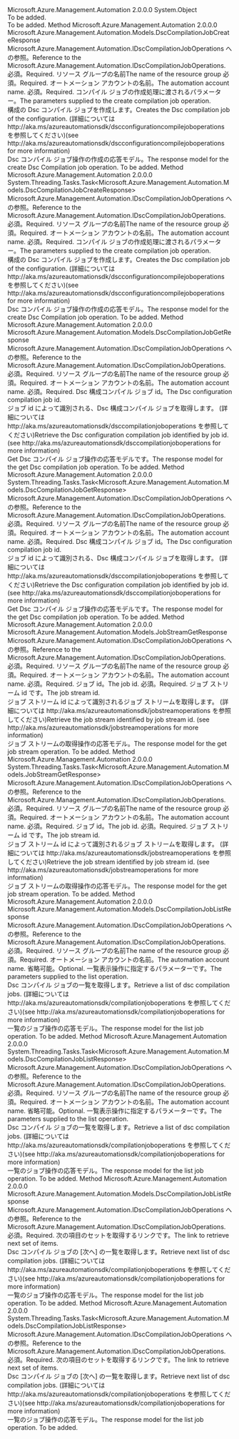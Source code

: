 <Type Name="DscCompilationJobOperationsExtensions" FullName="Microsoft.Azure.Management.Automation.DscCompilationJobOperationsExtensions">
  <TypeSignature Language="C#" Value="public static class DscCompilationJobOperationsExtensions" />
  <TypeSignature Language="ILAsm" Value=".class public auto ansi abstract sealed beforefieldinit DscCompilationJobOperationsExtensions extends System.Object" />
  <TypeSignature Language="DocId" Value="T:Microsoft.Azure.Management.Automation.DscCompilationJobOperationsExtensions" />
  <TypeSignature Language="VB.NET" Value="Public Module DscCompilationJobOperationsExtensions" />
  <TypeSignature Language="F#" Value="type DscCompilationJobOperationsExtensions = class" />
  <AssemblyInfo>
    <AssemblyName>Microsoft.Azure.Management.Automation</AssemblyName>
    <AssemblyVersion>2.0.0.0</AssemblyVersion>
  </AssemblyInfo>
  <Base>
    <BaseTypeName>System.Object</BaseTypeName>
  </Base>
  <Interfaces />
  <Docs>
    <summary>To be added.</summary>
    <remarks>To be added.</remarks>
  </Docs>
  <Members>
    <Member MemberName="Create">
      <MemberSignature Language="C#" Value="public static Microsoft.Azure.Management.Automation.Models.DscCompilationJobCreateResponse Create (this Microsoft.Azure.Management.Automation.IDscCompilationJobOperations operations, string resourceGroupName, string automationAccount, Microsoft.Azure.Management.Automation.Models.DscCompilationJobCreateParameters parameters);" />
      <MemberSignature Language="ILAsm" Value=".method public static hidebysig class Microsoft.Azure.Management.Automation.Models.DscCompilationJobCreateResponse Create(class Microsoft.Azure.Management.Automation.IDscCompilationJobOperations operations, string resourceGroupName, string automationAccount, class Microsoft.Azure.Management.Automation.Models.DscCompilationJobCreateParameters parameters) cil managed" />
      <MemberSignature Language="DocId" Value="M:Microsoft.Azure.Management.Automation.DscCompilationJobOperationsExtensions.Create(Microsoft.Azure.Management.Automation.IDscCompilationJobOperations,System.String,System.String,Microsoft.Azure.Management.Automation.Models.DscCompilationJobCreateParameters)" />
      <MemberSignature Language="VB.NET" Value="&lt;Extension()&gt;&#xA;Public Function Create (operations As IDscCompilationJobOperations, resourceGroupName As String, automationAccount As String, parameters As DscCompilationJobCreateParameters) As DscCompilationJobCreateResponse" />
      <MemberSignature Language="F#" Value="static member Create : Microsoft.Azure.Management.Automation.IDscCompilationJobOperations * string * string * Microsoft.Azure.Management.Automation.Models.DscCompilationJobCreateParameters -&gt; Microsoft.Azure.Management.Automation.Models.DscCompilationJobCreateResponse" Usage="Microsoft.Azure.Management.Automation.DscCompilationJobOperationsExtensions.Create (operations, resourceGroupName, automationAccount, parameters)" />
      <MemberType>Method</MemberType>
      <AssemblyInfo>
        <AssemblyName>Microsoft.Azure.Management.Automation</AssemblyName>
        <AssemblyVersion>2.0.0.0</AssemblyVersion>
      </AssemblyInfo>
      <ReturnValue>
        <ReturnType>Microsoft.Azure.Management.Automation.Models.DscCompilationJobCreateResponse</ReturnType>
      </ReturnValue>
      <Parameters>
        <Parameter Name="operations" Type="Microsoft.Azure.Management.Automation.IDscCompilationJobOperations" RefType="this" />
        <Parameter Name="resourceGroupName" Type="System.String" />
        <Parameter Name="automationAccount" Type="System.String" />
        <Parameter Name="parameters" Type="Microsoft.Azure.Management.Automation.Models.DscCompilationJobCreateParameters" />
      </Parameters>
      <Docs>
        <param name="operations">
            <span data-ttu-id="cbb4d-101">Microsoft.Azure.Management.Automation.IDscCompilationJobOperations への参照。</span><span class="sxs-lookup"><span data-stu-id="cbb4d-101">Reference to the Microsoft.Azure.Management.Automation.IDscCompilationJobOperations.</span></span>
            </param>
        <param name="resourceGroupName">
            <span data-ttu-id="cbb4d-102">必須。</span><span class="sxs-lookup"><span data-stu-id="cbb4d-102">Required.</span></span> <span data-ttu-id="cbb4d-103">リソース グループの名前</span><span class="sxs-lookup"><span data-stu-id="cbb4d-103">The name of the resource group</span></span>
            </param>
        <param name="automationAccount">
            <span data-ttu-id="cbb4d-104">必須。</span><span class="sxs-lookup"><span data-stu-id="cbb4d-104">Required.</span></span> <span data-ttu-id="cbb4d-105">オートメーション アカウントの名前。</span><span class="sxs-lookup"><span data-stu-id="cbb4d-105">The automation account name.</span></span>
            </param>
        <param name="parameters">
            <span data-ttu-id="cbb4d-106">必須。</span><span class="sxs-lookup"><span data-stu-id="cbb4d-106">Required.</span></span> <span data-ttu-id="cbb4d-107">コンパイル ジョブの作成処理に渡されるパラメーター。</span><span class="sxs-lookup"><span data-stu-id="cbb4d-107">The parameters supplied to the create compilation job operation.</span></span>
            </param>
        <summary>
            <span data-ttu-id="cbb4d-108">構成の Dsc コンパイル ジョブを作成します。</span><span class="sxs-lookup"><span data-stu-id="cbb4d-108">Creates the Dsc compilation job of the configuration.</span></span>  <span data-ttu-id="cbb4d-109">(詳細については http://aka.ms/azureautomationsdk/dscconfigurationcompilejoboperations を参照してください)</span><span class="sxs-lookup"><span data-stu-id="cbb4d-109">(see http://aka.ms/azureautomationsdk/dscconfigurationcompilejoboperations for more information)</span></span>
            </summary>
        <returns>
            <span data-ttu-id="cbb4d-110">Dsc コンパイル ジョブ操作の作成の応答モデル。</span><span class="sxs-lookup"><span data-stu-id="cbb4d-110">The response model for the create Dsc Compilation job operation.</span></span>
            </returns>
        <remarks>To be added.</remarks>
      </Docs>
    </Member>
    <Member MemberName="CreateAsync">
      <MemberSignature Language="C#" Value="public static System.Threading.Tasks.Task&lt;Microsoft.Azure.Management.Automation.Models.DscCompilationJobCreateResponse&gt; CreateAsync (this Microsoft.Azure.Management.Automation.IDscCompilationJobOperations operations, string resourceGroupName, string automationAccount, Microsoft.Azure.Management.Automation.Models.DscCompilationJobCreateParameters parameters);" />
      <MemberSignature Language="ILAsm" Value=".method public static hidebysig class System.Threading.Tasks.Task`1&lt;class Microsoft.Azure.Management.Automation.Models.DscCompilationJobCreateResponse&gt; CreateAsync(class Microsoft.Azure.Management.Automation.IDscCompilationJobOperations operations, string resourceGroupName, string automationAccount, class Microsoft.Azure.Management.Automation.Models.DscCompilationJobCreateParameters parameters) cil managed" />
      <MemberSignature Language="DocId" Value="M:Microsoft.Azure.Management.Automation.DscCompilationJobOperationsExtensions.CreateAsync(Microsoft.Azure.Management.Automation.IDscCompilationJobOperations,System.String,System.String,Microsoft.Azure.Management.Automation.Models.DscCompilationJobCreateParameters)" />
      <MemberSignature Language="VB.NET" Value="&lt;Extension()&gt;&#xA;Public Function CreateAsync (operations As IDscCompilationJobOperations, resourceGroupName As String, automationAccount As String, parameters As DscCompilationJobCreateParameters) As Task(Of DscCompilationJobCreateResponse)" />
      <MemberSignature Language="F#" Value="static member CreateAsync : Microsoft.Azure.Management.Automation.IDscCompilationJobOperations * string * string * Microsoft.Azure.Management.Automation.Models.DscCompilationJobCreateParameters -&gt; System.Threading.Tasks.Task&lt;Microsoft.Azure.Management.Automation.Models.DscCompilationJobCreateResponse&gt;" Usage="Microsoft.Azure.Management.Automation.DscCompilationJobOperationsExtensions.CreateAsync (operations, resourceGroupName, automationAccount, parameters)" />
      <MemberType>Method</MemberType>
      <AssemblyInfo>
        <AssemblyName>Microsoft.Azure.Management.Automation</AssemblyName>
        <AssemblyVersion>2.0.0.0</AssemblyVersion>
      </AssemblyInfo>
      <ReturnValue>
        <ReturnType>System.Threading.Tasks.Task&lt;Microsoft.Azure.Management.Automation.Models.DscCompilationJobCreateResponse&gt;</ReturnType>
      </ReturnValue>
      <Parameters>
        <Parameter Name="operations" Type="Microsoft.Azure.Management.Automation.IDscCompilationJobOperations" RefType="this" />
        <Parameter Name="resourceGroupName" Type="System.String" />
        <Parameter Name="automationAccount" Type="System.String" />
        <Parameter Name="parameters" Type="Microsoft.Azure.Management.Automation.Models.DscCompilationJobCreateParameters" />
      </Parameters>
      <Docs>
        <param name="operations">
            <span data-ttu-id="cbb4d-111">Microsoft.Azure.Management.Automation.IDscCompilationJobOperations への参照。</span><span class="sxs-lookup"><span data-stu-id="cbb4d-111">Reference to the Microsoft.Azure.Management.Automation.IDscCompilationJobOperations.</span></span>
            </param>
        <param name="resourceGroupName">
            <span data-ttu-id="cbb4d-112">必須。</span><span class="sxs-lookup"><span data-stu-id="cbb4d-112">Required.</span></span> <span data-ttu-id="cbb4d-113">リソース グループの名前</span><span class="sxs-lookup"><span data-stu-id="cbb4d-113">The name of the resource group</span></span>
            </param>
        <param name="automationAccount">
            <span data-ttu-id="cbb4d-114">必須。</span><span class="sxs-lookup"><span data-stu-id="cbb4d-114">Required.</span></span> <span data-ttu-id="cbb4d-115">オートメーション アカウントの名前。</span><span class="sxs-lookup"><span data-stu-id="cbb4d-115">The automation account name.</span></span>
            </param>
        <param name="parameters">
            <span data-ttu-id="cbb4d-116">必須。</span><span class="sxs-lookup"><span data-stu-id="cbb4d-116">Required.</span></span> <span data-ttu-id="cbb4d-117">コンパイル ジョブの作成処理に渡されるパラメーター。</span><span class="sxs-lookup"><span data-stu-id="cbb4d-117">The parameters supplied to the create compilation job operation.</span></span>
            </param>
        <summary>
            <span data-ttu-id="cbb4d-118">構成の Dsc コンパイル ジョブを作成します。</span><span class="sxs-lookup"><span data-stu-id="cbb4d-118">Creates the Dsc compilation job of the configuration.</span></span>  <span data-ttu-id="cbb4d-119">(詳細については http://aka.ms/azureautomationsdk/dscconfigurationcompilejoboperations を参照してください)</span><span class="sxs-lookup"><span data-stu-id="cbb4d-119">(see http://aka.ms/azureautomationsdk/dscconfigurationcompilejoboperations for more information)</span></span>
            </summary>
        <returns>
            <span data-ttu-id="cbb4d-120">Dsc コンパイル ジョブ操作の作成の応答モデル。</span><span class="sxs-lookup"><span data-stu-id="cbb4d-120">The response model for the create Dsc Compilation job operation.</span></span>
            </returns>
        <remarks>To be added.</remarks>
      </Docs>
    </Member>
    <Member MemberName="Get">
      <MemberSignature Language="C#" Value="public static Microsoft.Azure.Management.Automation.Models.DscCompilationJobGetResponse Get (this Microsoft.Azure.Management.Automation.IDscCompilationJobOperations operations, string resourceGroupName, string automationAccount, Guid jobId);" />
      <MemberSignature Language="ILAsm" Value=".method public static hidebysig class Microsoft.Azure.Management.Automation.Models.DscCompilationJobGetResponse Get(class Microsoft.Azure.Management.Automation.IDscCompilationJobOperations operations, string resourceGroupName, string automationAccount, valuetype System.Guid jobId) cil managed" />
      <MemberSignature Language="DocId" Value="M:Microsoft.Azure.Management.Automation.DscCompilationJobOperationsExtensions.Get(Microsoft.Azure.Management.Automation.IDscCompilationJobOperations,System.String,System.String,System.Guid)" />
      <MemberSignature Language="VB.NET" Value="&lt;Extension()&gt;&#xA;Public Function Get (operations As IDscCompilationJobOperations, resourceGroupName As String, automationAccount As String, jobId As Guid) As DscCompilationJobGetResponse" />
      <MemberSignature Language="F#" Value="static member Get : Microsoft.Azure.Management.Automation.IDscCompilationJobOperations * string * string * Guid -&gt; Microsoft.Azure.Management.Automation.Models.DscCompilationJobGetResponse" Usage="Microsoft.Azure.Management.Automation.DscCompilationJobOperationsExtensions.Get (operations, resourceGroupName, automationAccount, jobId)" />
      <MemberType>Method</MemberType>
      <AssemblyInfo>
        <AssemblyName>Microsoft.Azure.Management.Automation</AssemblyName>
        <AssemblyVersion>2.0.0.0</AssemblyVersion>
      </AssemblyInfo>
      <ReturnValue>
        <ReturnType>Microsoft.Azure.Management.Automation.Models.DscCompilationJobGetResponse</ReturnType>
      </ReturnValue>
      <Parameters>
        <Parameter Name="operations" Type="Microsoft.Azure.Management.Automation.IDscCompilationJobOperations" RefType="this" />
        <Parameter Name="resourceGroupName" Type="System.String" />
        <Parameter Name="automationAccount" Type="System.String" />
        <Parameter Name="jobId" Type="System.Guid" />
      </Parameters>
      <Docs>
        <param name="operations">
            <span data-ttu-id="cbb4d-121">Microsoft.Azure.Management.Automation.IDscCompilationJobOperations への参照。</span><span class="sxs-lookup"><span data-stu-id="cbb4d-121">Reference to the Microsoft.Azure.Management.Automation.IDscCompilationJobOperations.</span></span>
            </param>
        <param name="resourceGroupName">
            <span data-ttu-id="cbb4d-122">必須。</span><span class="sxs-lookup"><span data-stu-id="cbb4d-122">Required.</span></span> <span data-ttu-id="cbb4d-123">リソース グループの名前</span><span class="sxs-lookup"><span data-stu-id="cbb4d-123">The name of the resource group</span></span>
            </param>
        <param name="automationAccount">
            <span data-ttu-id="cbb4d-124">必須。</span><span class="sxs-lookup"><span data-stu-id="cbb4d-124">Required.</span></span> <span data-ttu-id="cbb4d-125">オートメーション アカウントの名前。</span><span class="sxs-lookup"><span data-stu-id="cbb4d-125">The automation account name.</span></span>
            </param>
        <param name="jobId">
            <span data-ttu-id="cbb4d-126">必須。</span><span class="sxs-lookup"><span data-stu-id="cbb4d-126">Required.</span></span> <span data-ttu-id="cbb4d-127">Dsc 構成コンパイル ジョブ id。</span><span class="sxs-lookup"><span data-stu-id="cbb4d-127">The Dsc configuration compilation job id.</span></span>
            </param>
        <summary>
            <span data-ttu-id="cbb4d-128">ジョブ id によって識別される、Dsc 構成コンパイル ジョブを取得します。 (詳細については http://aka.ms/azureautomationsdk/dsccompilationjoboperations を参照してください)</span><span class="sxs-lookup"><span data-stu-id="cbb4d-128">Retrieve the Dsc configuration compilation job identified by job id.  (see http://aka.ms/azureautomationsdk/dsccompilationjoboperations for more information)</span></span>
            </summary>
        <returns>
            <span data-ttu-id="cbb4d-129">Get Dsc コンパイル ジョブ操作の応答モデルです。</span><span class="sxs-lookup"><span data-stu-id="cbb4d-129">The response model for the get Dsc compilation job operation.</span></span>
            </returns>
        <remarks>To be added.</remarks>
      </Docs>
    </Member>
    <Member MemberName="GetAsync">
      <MemberSignature Language="C#" Value="public static System.Threading.Tasks.Task&lt;Microsoft.Azure.Management.Automation.Models.DscCompilationJobGetResponse&gt; GetAsync (this Microsoft.Azure.Management.Automation.IDscCompilationJobOperations operations, string resourceGroupName, string automationAccount, Guid jobId);" />
      <MemberSignature Language="ILAsm" Value=".method public static hidebysig class System.Threading.Tasks.Task`1&lt;class Microsoft.Azure.Management.Automation.Models.DscCompilationJobGetResponse&gt; GetAsync(class Microsoft.Azure.Management.Automation.IDscCompilationJobOperations operations, string resourceGroupName, string automationAccount, valuetype System.Guid jobId) cil managed" />
      <MemberSignature Language="DocId" Value="M:Microsoft.Azure.Management.Automation.DscCompilationJobOperationsExtensions.GetAsync(Microsoft.Azure.Management.Automation.IDscCompilationJobOperations,System.String,System.String,System.Guid)" />
      <MemberSignature Language="VB.NET" Value="&lt;Extension()&gt;&#xA;Public Function GetAsync (operations As IDscCompilationJobOperations, resourceGroupName As String, automationAccount As String, jobId As Guid) As Task(Of DscCompilationJobGetResponse)" />
      <MemberSignature Language="F#" Value="static member GetAsync : Microsoft.Azure.Management.Automation.IDscCompilationJobOperations * string * string * Guid -&gt; System.Threading.Tasks.Task&lt;Microsoft.Azure.Management.Automation.Models.DscCompilationJobGetResponse&gt;" Usage="Microsoft.Azure.Management.Automation.DscCompilationJobOperationsExtensions.GetAsync (operations, resourceGroupName, automationAccount, jobId)" />
      <MemberType>Method</MemberType>
      <AssemblyInfo>
        <AssemblyName>Microsoft.Azure.Management.Automation</AssemblyName>
        <AssemblyVersion>2.0.0.0</AssemblyVersion>
      </AssemblyInfo>
      <ReturnValue>
        <ReturnType>System.Threading.Tasks.Task&lt;Microsoft.Azure.Management.Automation.Models.DscCompilationJobGetResponse&gt;</ReturnType>
      </ReturnValue>
      <Parameters>
        <Parameter Name="operations" Type="Microsoft.Azure.Management.Automation.IDscCompilationJobOperations" RefType="this" />
        <Parameter Name="resourceGroupName" Type="System.String" />
        <Parameter Name="automationAccount" Type="System.String" />
        <Parameter Name="jobId" Type="System.Guid" />
      </Parameters>
      <Docs>
        <param name="operations">
            <span data-ttu-id="cbb4d-130">Microsoft.Azure.Management.Automation.IDscCompilationJobOperations への参照。</span><span class="sxs-lookup"><span data-stu-id="cbb4d-130">Reference to the Microsoft.Azure.Management.Automation.IDscCompilationJobOperations.</span></span>
            </param>
        <param name="resourceGroupName">
            <span data-ttu-id="cbb4d-131">必須。</span><span class="sxs-lookup"><span data-stu-id="cbb4d-131">Required.</span></span> <span data-ttu-id="cbb4d-132">リソース グループの名前</span><span class="sxs-lookup"><span data-stu-id="cbb4d-132">The name of the resource group</span></span>
            </param>
        <param name="automationAccount">
            <span data-ttu-id="cbb4d-133">必須。</span><span class="sxs-lookup"><span data-stu-id="cbb4d-133">Required.</span></span> <span data-ttu-id="cbb4d-134">オートメーション アカウントの名前。</span><span class="sxs-lookup"><span data-stu-id="cbb4d-134">The automation account name.</span></span>
            </param>
        <param name="jobId">
            <span data-ttu-id="cbb4d-135">必須。</span><span class="sxs-lookup"><span data-stu-id="cbb4d-135">Required.</span></span> <span data-ttu-id="cbb4d-136">Dsc 構成コンパイル ジョブ id。</span><span class="sxs-lookup"><span data-stu-id="cbb4d-136">The Dsc configuration compilation job id.</span></span>
            </param>
        <summary>
            <span data-ttu-id="cbb4d-137">ジョブ id によって識別される、Dsc 構成コンパイル ジョブを取得します。 (詳細については http://aka.ms/azureautomationsdk/dsccompilationjoboperations を参照してください)</span><span class="sxs-lookup"><span data-stu-id="cbb4d-137">Retrieve the Dsc configuration compilation job identified by job id.  (see http://aka.ms/azureautomationsdk/dsccompilationjoboperations for more information)</span></span>
            </summary>
        <returns>
            <span data-ttu-id="cbb4d-138">Get Dsc コンパイル ジョブ操作の応答モデルです。</span><span class="sxs-lookup"><span data-stu-id="cbb4d-138">The response model for the get Dsc compilation job operation.</span></span>
            </returns>
        <remarks>To be added.</remarks>
      </Docs>
    </Member>
    <Member MemberName="GetOutput">
      <MemberSignature Language="C#" Value="public static Microsoft.Azure.Management.Automation.Models.JobStreamGetResponse GetOutput (this Microsoft.Azure.Management.Automation.IDscCompilationJobOperations operations, string resourceGroupName, string automationAccount, Guid jobId, string jobStreamId);" />
      <MemberSignature Language="ILAsm" Value=".method public static hidebysig class Microsoft.Azure.Management.Automation.Models.JobStreamGetResponse GetOutput(class Microsoft.Azure.Management.Automation.IDscCompilationJobOperations operations, string resourceGroupName, string automationAccount, valuetype System.Guid jobId, string jobStreamId) cil managed" />
      <MemberSignature Language="DocId" Value="M:Microsoft.Azure.Management.Automation.DscCompilationJobOperationsExtensions.GetOutput(Microsoft.Azure.Management.Automation.IDscCompilationJobOperations,System.String,System.String,System.Guid,System.String)" />
      <MemberSignature Language="VB.NET" Value="&lt;Extension()&gt;&#xA;Public Function GetOutput (operations As IDscCompilationJobOperations, resourceGroupName As String, automationAccount As String, jobId As Guid, jobStreamId As String) As JobStreamGetResponse" />
      <MemberSignature Language="F#" Value="static member GetOutput : Microsoft.Azure.Management.Automation.IDscCompilationJobOperations * string * string * Guid * string -&gt; Microsoft.Azure.Management.Automation.Models.JobStreamGetResponse" Usage="Microsoft.Azure.Management.Automation.DscCompilationJobOperationsExtensions.GetOutput (operations, resourceGroupName, automationAccount, jobId, jobStreamId)" />
      <MemberType>Method</MemberType>
      <AssemblyInfo>
        <AssemblyName>Microsoft.Azure.Management.Automation</AssemblyName>
        <AssemblyVersion>2.0.0.0</AssemblyVersion>
      </AssemblyInfo>
      <ReturnValue>
        <ReturnType>Microsoft.Azure.Management.Automation.Models.JobStreamGetResponse</ReturnType>
      </ReturnValue>
      <Parameters>
        <Parameter Name="operations" Type="Microsoft.Azure.Management.Automation.IDscCompilationJobOperations" RefType="this" />
        <Parameter Name="resourceGroupName" Type="System.String" />
        <Parameter Name="automationAccount" Type="System.String" />
        <Parameter Name="jobId" Type="System.Guid" />
        <Parameter Name="jobStreamId" Type="System.String" />
      </Parameters>
      <Docs>
        <param name="operations">
            <span data-ttu-id="cbb4d-139">Microsoft.Azure.Management.Automation.IDscCompilationJobOperations への参照。</span><span class="sxs-lookup"><span data-stu-id="cbb4d-139">Reference to the Microsoft.Azure.Management.Automation.IDscCompilationJobOperations.</span></span>
            </param>
        <param name="resourceGroupName">
            <span data-ttu-id="cbb4d-140">必須。</span><span class="sxs-lookup"><span data-stu-id="cbb4d-140">Required.</span></span> <span data-ttu-id="cbb4d-141">リソース グループの名前</span><span class="sxs-lookup"><span data-stu-id="cbb4d-141">The name of the resource group</span></span>
            </param>
        <param name="automationAccount">
            <span data-ttu-id="cbb4d-142">必須。</span><span class="sxs-lookup"><span data-stu-id="cbb4d-142">Required.</span></span> <span data-ttu-id="cbb4d-143">オートメーション アカウントの名前。</span><span class="sxs-lookup"><span data-stu-id="cbb4d-143">The automation account name.</span></span>
            </param>
        <param name="jobId">
            <span data-ttu-id="cbb4d-144">必須。</span><span class="sxs-lookup"><span data-stu-id="cbb4d-144">Required.</span></span> <span data-ttu-id="cbb4d-145">ジョブ id。</span><span class="sxs-lookup"><span data-stu-id="cbb4d-145">The job id.</span></span>
            </param>
        <param name="jobStreamId">
            <span data-ttu-id="cbb4d-146">必須。</span><span class="sxs-lookup"><span data-stu-id="cbb4d-146">Required.</span></span> <span data-ttu-id="cbb4d-147">ジョブ ストリーム id です。</span><span class="sxs-lookup"><span data-stu-id="cbb4d-147">The job stream id.</span></span>
            </param>
        <summary>
            <span data-ttu-id="cbb4d-148">ジョブ ストリーム id によって識別されるジョブ ストリームを取得します。 (詳細については http://aka.ms/azureautomationsdk/jobstreamoperations を参照してください)</span><span class="sxs-lookup"><span data-stu-id="cbb4d-148">Retrieve the job stream identified by job stream id.  (see http://aka.ms/azureautomationsdk/jobstreamoperations for more information)</span></span>
            </summary>
        <returns>
            <span data-ttu-id="cbb4d-149">ジョブ ストリームの取得操作の応答モデル。</span><span class="sxs-lookup"><span data-stu-id="cbb4d-149">The response model for the get job stream operation.</span></span>
            </returns>
        <remarks>To be added.</remarks>
      </Docs>
    </Member>
    <Member MemberName="GetOutputAsync">
      <MemberSignature Language="C#" Value="public static System.Threading.Tasks.Task&lt;Microsoft.Azure.Management.Automation.Models.JobStreamGetResponse&gt; GetOutputAsync (this Microsoft.Azure.Management.Automation.IDscCompilationJobOperations operations, string resourceGroupName, string automationAccount, Guid jobId, string jobStreamId);" />
      <MemberSignature Language="ILAsm" Value=".method public static hidebysig class System.Threading.Tasks.Task`1&lt;class Microsoft.Azure.Management.Automation.Models.JobStreamGetResponse&gt; GetOutputAsync(class Microsoft.Azure.Management.Automation.IDscCompilationJobOperations operations, string resourceGroupName, string automationAccount, valuetype System.Guid jobId, string jobStreamId) cil managed" />
      <MemberSignature Language="DocId" Value="M:Microsoft.Azure.Management.Automation.DscCompilationJobOperationsExtensions.GetOutputAsync(Microsoft.Azure.Management.Automation.IDscCompilationJobOperations,System.String,System.String,System.Guid,System.String)" />
      <MemberSignature Language="VB.NET" Value="&lt;Extension()&gt;&#xA;Public Function GetOutputAsync (operations As IDscCompilationJobOperations, resourceGroupName As String, automationAccount As String, jobId As Guid, jobStreamId As String) As Task(Of JobStreamGetResponse)" />
      <MemberSignature Language="F#" Value="static member GetOutputAsync : Microsoft.Azure.Management.Automation.IDscCompilationJobOperations * string * string * Guid * string -&gt; System.Threading.Tasks.Task&lt;Microsoft.Azure.Management.Automation.Models.JobStreamGetResponse&gt;" Usage="Microsoft.Azure.Management.Automation.DscCompilationJobOperationsExtensions.GetOutputAsync (operations, resourceGroupName, automationAccount, jobId, jobStreamId)" />
      <MemberType>Method</MemberType>
      <AssemblyInfo>
        <AssemblyName>Microsoft.Azure.Management.Automation</AssemblyName>
        <AssemblyVersion>2.0.0.0</AssemblyVersion>
      </AssemblyInfo>
      <ReturnValue>
        <ReturnType>System.Threading.Tasks.Task&lt;Microsoft.Azure.Management.Automation.Models.JobStreamGetResponse&gt;</ReturnType>
      </ReturnValue>
      <Parameters>
        <Parameter Name="operations" Type="Microsoft.Azure.Management.Automation.IDscCompilationJobOperations" RefType="this" />
        <Parameter Name="resourceGroupName" Type="System.String" />
        <Parameter Name="automationAccount" Type="System.String" />
        <Parameter Name="jobId" Type="System.Guid" />
        <Parameter Name="jobStreamId" Type="System.String" />
      </Parameters>
      <Docs>
        <param name="operations">
            <span data-ttu-id="cbb4d-150">Microsoft.Azure.Management.Automation.IDscCompilationJobOperations への参照。</span><span class="sxs-lookup"><span data-stu-id="cbb4d-150">Reference to the Microsoft.Azure.Management.Automation.IDscCompilationJobOperations.</span></span>
            </param>
        <param name="resourceGroupName">
            <span data-ttu-id="cbb4d-151">必須。</span><span class="sxs-lookup"><span data-stu-id="cbb4d-151">Required.</span></span> <span data-ttu-id="cbb4d-152">リソース グループの名前</span><span class="sxs-lookup"><span data-stu-id="cbb4d-152">The name of the resource group</span></span>
            </param>
        <param name="automationAccount">
            <span data-ttu-id="cbb4d-153">必須。</span><span class="sxs-lookup"><span data-stu-id="cbb4d-153">Required.</span></span> <span data-ttu-id="cbb4d-154">オートメーション アカウントの名前。</span><span class="sxs-lookup"><span data-stu-id="cbb4d-154">The automation account name.</span></span>
            </param>
        <param name="jobId">
            <span data-ttu-id="cbb4d-155">必須。</span><span class="sxs-lookup"><span data-stu-id="cbb4d-155">Required.</span></span> <span data-ttu-id="cbb4d-156">ジョブ id。</span><span class="sxs-lookup"><span data-stu-id="cbb4d-156">The job id.</span></span>
            </param>
        <param name="jobStreamId">
            <span data-ttu-id="cbb4d-157">必須。</span><span class="sxs-lookup"><span data-stu-id="cbb4d-157">Required.</span></span> <span data-ttu-id="cbb4d-158">ジョブ ストリーム id です。</span><span class="sxs-lookup"><span data-stu-id="cbb4d-158">The job stream id.</span></span>
            </param>
        <summary>
            <span data-ttu-id="cbb4d-159">ジョブ ストリーム id によって識別されるジョブ ストリームを取得します。 (詳細については http://aka.ms/azureautomationsdk/jobstreamoperations を参照してください)</span><span class="sxs-lookup"><span data-stu-id="cbb4d-159">Retrieve the job stream identified by job stream id.  (see http://aka.ms/azureautomationsdk/jobstreamoperations for more information)</span></span>
            </summary>
        <returns>
            <span data-ttu-id="cbb4d-160">ジョブ ストリームの取得操作の応答モデル。</span><span class="sxs-lookup"><span data-stu-id="cbb4d-160">The response model for the get job stream operation.</span></span>
            </returns>
        <remarks>To be added.</remarks>
      </Docs>
    </Member>
    <Member MemberName="List">
      <MemberSignature Language="C#" Value="public static Microsoft.Azure.Management.Automation.Models.DscCompilationJobListResponse List (this Microsoft.Azure.Management.Automation.IDscCompilationJobOperations operations, string resourceGroupName, string automationAccount, Microsoft.Azure.Management.Automation.Models.DscCompilationJobListParameters parameters);" />
      <MemberSignature Language="ILAsm" Value=".method public static hidebysig class Microsoft.Azure.Management.Automation.Models.DscCompilationJobListResponse List(class Microsoft.Azure.Management.Automation.IDscCompilationJobOperations operations, string resourceGroupName, string automationAccount, class Microsoft.Azure.Management.Automation.Models.DscCompilationJobListParameters parameters) cil managed" />
      <MemberSignature Language="DocId" Value="M:Microsoft.Azure.Management.Automation.DscCompilationJobOperationsExtensions.List(Microsoft.Azure.Management.Automation.IDscCompilationJobOperations,System.String,System.String,Microsoft.Azure.Management.Automation.Models.DscCompilationJobListParameters)" />
      <MemberSignature Language="VB.NET" Value="&lt;Extension()&gt;&#xA;Public Function List (operations As IDscCompilationJobOperations, resourceGroupName As String, automationAccount As String, parameters As DscCompilationJobListParameters) As DscCompilationJobListResponse" />
      <MemberSignature Language="F#" Value="static member List : Microsoft.Azure.Management.Automation.IDscCompilationJobOperations * string * string * Microsoft.Azure.Management.Automation.Models.DscCompilationJobListParameters -&gt; Microsoft.Azure.Management.Automation.Models.DscCompilationJobListResponse" Usage="Microsoft.Azure.Management.Automation.DscCompilationJobOperationsExtensions.List (operations, resourceGroupName, automationAccount, parameters)" />
      <MemberType>Method</MemberType>
      <AssemblyInfo>
        <AssemblyName>Microsoft.Azure.Management.Automation</AssemblyName>
        <AssemblyVersion>2.0.0.0</AssemblyVersion>
      </AssemblyInfo>
      <ReturnValue>
        <ReturnType>Microsoft.Azure.Management.Automation.Models.DscCompilationJobListResponse</ReturnType>
      </ReturnValue>
      <Parameters>
        <Parameter Name="operations" Type="Microsoft.Azure.Management.Automation.IDscCompilationJobOperations" RefType="this" />
        <Parameter Name="resourceGroupName" Type="System.String" />
        <Parameter Name="automationAccount" Type="System.String" />
        <Parameter Name="parameters" Type="Microsoft.Azure.Management.Automation.Models.DscCompilationJobListParameters" />
      </Parameters>
      <Docs>
        <param name="operations">
            <span data-ttu-id="cbb4d-161">Microsoft.Azure.Management.Automation.IDscCompilationJobOperations への参照。</span><span class="sxs-lookup"><span data-stu-id="cbb4d-161">Reference to the Microsoft.Azure.Management.Automation.IDscCompilationJobOperations.</span></span>
            </param>
        <param name="resourceGroupName">
            <span data-ttu-id="cbb4d-162">必須。</span><span class="sxs-lookup"><span data-stu-id="cbb4d-162">Required.</span></span> <span data-ttu-id="cbb4d-163">リソース グループの名前</span><span class="sxs-lookup"><span data-stu-id="cbb4d-163">The name of the resource group</span></span>
            </param>
        <param name="automationAccount">
            <span data-ttu-id="cbb4d-164">必須。</span><span class="sxs-lookup"><span data-stu-id="cbb4d-164">Required.</span></span> <span data-ttu-id="cbb4d-165">オートメーション アカウントの名前。</span><span class="sxs-lookup"><span data-stu-id="cbb4d-165">The automation account name.</span></span>
            </param>
        <param name="parameters">
            <span data-ttu-id="cbb4d-166">省略可能。</span><span class="sxs-lookup"><span data-stu-id="cbb4d-166">Optional.</span></span> <span data-ttu-id="cbb4d-167">一覧表示操作に指定するパラメーターです。</span><span class="sxs-lookup"><span data-stu-id="cbb4d-167">The parameters supplied to the list operation.</span></span>
            </param>
        <summary>
            <span data-ttu-id="cbb4d-168">Dsc コンパイル ジョブの一覧を取得します。</span><span class="sxs-lookup"><span data-stu-id="cbb4d-168">Retrieve a list of dsc compilation jobs.</span></span>  <span data-ttu-id="cbb4d-169">(詳細については http://aka.ms/azureautomationsdk/compilationjoboperations を参照してください)</span><span class="sxs-lookup"><span data-stu-id="cbb4d-169">(see http://aka.ms/azureautomationsdk/compilationjoboperations for more information)</span></span>
            </summary>
        <returns>
            <span data-ttu-id="cbb4d-170">一覧のジョブ操作の応答モデル。</span><span class="sxs-lookup"><span data-stu-id="cbb4d-170">The response model for the list job operation.</span></span>
            </returns>
        <remarks>To be added.</remarks>
      </Docs>
    </Member>
    <Member MemberName="ListAsync">
      <MemberSignature Language="C#" Value="public static System.Threading.Tasks.Task&lt;Microsoft.Azure.Management.Automation.Models.DscCompilationJobListResponse&gt; ListAsync (this Microsoft.Azure.Management.Automation.IDscCompilationJobOperations operations, string resourceGroupName, string automationAccount, Microsoft.Azure.Management.Automation.Models.DscCompilationJobListParameters parameters);" />
      <MemberSignature Language="ILAsm" Value=".method public static hidebysig class System.Threading.Tasks.Task`1&lt;class Microsoft.Azure.Management.Automation.Models.DscCompilationJobListResponse&gt; ListAsync(class Microsoft.Azure.Management.Automation.IDscCompilationJobOperations operations, string resourceGroupName, string automationAccount, class Microsoft.Azure.Management.Automation.Models.DscCompilationJobListParameters parameters) cil managed" />
      <MemberSignature Language="DocId" Value="M:Microsoft.Azure.Management.Automation.DscCompilationJobOperationsExtensions.ListAsync(Microsoft.Azure.Management.Automation.IDscCompilationJobOperations,System.String,System.String,Microsoft.Azure.Management.Automation.Models.DscCompilationJobListParameters)" />
      <MemberSignature Language="VB.NET" Value="&lt;Extension()&gt;&#xA;Public Function ListAsync (operations As IDscCompilationJobOperations, resourceGroupName As String, automationAccount As String, parameters As DscCompilationJobListParameters) As Task(Of DscCompilationJobListResponse)" />
      <MemberSignature Language="F#" Value="static member ListAsync : Microsoft.Azure.Management.Automation.IDscCompilationJobOperations * string * string * Microsoft.Azure.Management.Automation.Models.DscCompilationJobListParameters -&gt; System.Threading.Tasks.Task&lt;Microsoft.Azure.Management.Automation.Models.DscCompilationJobListResponse&gt;" Usage="Microsoft.Azure.Management.Automation.DscCompilationJobOperationsExtensions.ListAsync (operations, resourceGroupName, automationAccount, parameters)" />
      <MemberType>Method</MemberType>
      <AssemblyInfo>
        <AssemblyName>Microsoft.Azure.Management.Automation</AssemblyName>
        <AssemblyVersion>2.0.0.0</AssemblyVersion>
      </AssemblyInfo>
      <ReturnValue>
        <ReturnType>System.Threading.Tasks.Task&lt;Microsoft.Azure.Management.Automation.Models.DscCompilationJobListResponse&gt;</ReturnType>
      </ReturnValue>
      <Parameters>
        <Parameter Name="operations" Type="Microsoft.Azure.Management.Automation.IDscCompilationJobOperations" RefType="this" />
        <Parameter Name="resourceGroupName" Type="System.String" />
        <Parameter Name="automationAccount" Type="System.String" />
        <Parameter Name="parameters" Type="Microsoft.Azure.Management.Automation.Models.DscCompilationJobListParameters" />
      </Parameters>
      <Docs>
        <param name="operations">
            <span data-ttu-id="cbb4d-171">Microsoft.Azure.Management.Automation.IDscCompilationJobOperations への参照。</span><span class="sxs-lookup"><span data-stu-id="cbb4d-171">Reference to the Microsoft.Azure.Management.Automation.IDscCompilationJobOperations.</span></span>
            </param>
        <param name="resourceGroupName">
            <span data-ttu-id="cbb4d-172">必須。</span><span class="sxs-lookup"><span data-stu-id="cbb4d-172">Required.</span></span> <span data-ttu-id="cbb4d-173">リソース グループの名前</span><span class="sxs-lookup"><span data-stu-id="cbb4d-173">The name of the resource group</span></span>
            </param>
        <param name="automationAccount">
            <span data-ttu-id="cbb4d-174">必須。</span><span class="sxs-lookup"><span data-stu-id="cbb4d-174">Required.</span></span> <span data-ttu-id="cbb4d-175">オートメーション アカウントの名前。</span><span class="sxs-lookup"><span data-stu-id="cbb4d-175">The automation account name.</span></span>
            </param>
        <param name="parameters">
            <span data-ttu-id="cbb4d-176">省略可能。</span><span class="sxs-lookup"><span data-stu-id="cbb4d-176">Optional.</span></span> <span data-ttu-id="cbb4d-177">一覧表示操作に指定するパラメーターです。</span><span class="sxs-lookup"><span data-stu-id="cbb4d-177">The parameters supplied to the list operation.</span></span>
            </param>
        <summary>
            <span data-ttu-id="cbb4d-178">Dsc コンパイル ジョブの一覧を取得します。</span><span class="sxs-lookup"><span data-stu-id="cbb4d-178">Retrieve a list of dsc compilation jobs.</span></span>  <span data-ttu-id="cbb4d-179">(詳細については http://aka.ms/azureautomationsdk/compilationjoboperations を参照してください)</span><span class="sxs-lookup"><span data-stu-id="cbb4d-179">(see http://aka.ms/azureautomationsdk/compilationjoboperations for more information)</span></span>
            </summary>
        <returns>
            <span data-ttu-id="cbb4d-180">一覧のジョブ操作の応答モデル。</span><span class="sxs-lookup"><span data-stu-id="cbb4d-180">The response model for the list job operation.</span></span>
            </returns>
        <remarks>To be added.</remarks>
      </Docs>
    </Member>
    <Member MemberName="ListNext">
      <MemberSignature Language="C#" Value="public static Microsoft.Azure.Management.Automation.Models.DscCompilationJobListResponse ListNext (this Microsoft.Azure.Management.Automation.IDscCompilationJobOperations operations, string nextLink);" />
      <MemberSignature Language="ILAsm" Value=".method public static hidebysig class Microsoft.Azure.Management.Automation.Models.DscCompilationJobListResponse ListNext(class Microsoft.Azure.Management.Automation.IDscCompilationJobOperations operations, string nextLink) cil managed" />
      <MemberSignature Language="DocId" Value="M:Microsoft.Azure.Management.Automation.DscCompilationJobOperationsExtensions.ListNext(Microsoft.Azure.Management.Automation.IDscCompilationJobOperations,System.String)" />
      <MemberSignature Language="VB.NET" Value="&lt;Extension()&gt;&#xA;Public Function ListNext (operations As IDscCompilationJobOperations, nextLink As String) As DscCompilationJobListResponse" />
      <MemberSignature Language="F#" Value="static member ListNext : Microsoft.Azure.Management.Automation.IDscCompilationJobOperations * string -&gt; Microsoft.Azure.Management.Automation.Models.DscCompilationJobListResponse" Usage="Microsoft.Azure.Management.Automation.DscCompilationJobOperationsExtensions.ListNext (operations, nextLink)" />
      <MemberType>Method</MemberType>
      <AssemblyInfo>
        <AssemblyName>Microsoft.Azure.Management.Automation</AssemblyName>
        <AssemblyVersion>2.0.0.0</AssemblyVersion>
      </AssemblyInfo>
      <ReturnValue>
        <ReturnType>Microsoft.Azure.Management.Automation.Models.DscCompilationJobListResponse</ReturnType>
      </ReturnValue>
      <Parameters>
        <Parameter Name="operations" Type="Microsoft.Azure.Management.Automation.IDscCompilationJobOperations" RefType="this" />
        <Parameter Name="nextLink" Type="System.String" />
      </Parameters>
      <Docs>
        <param name="operations">
            <span data-ttu-id="cbb4d-181">Microsoft.Azure.Management.Automation.IDscCompilationJobOperations への参照。</span><span class="sxs-lookup"><span data-stu-id="cbb4d-181">Reference to the Microsoft.Azure.Management.Automation.IDscCompilationJobOperations.</span></span>
            </param>
        <param name="nextLink">
            <span data-ttu-id="cbb4d-182">必須。</span><span class="sxs-lookup"><span data-stu-id="cbb4d-182">Required.</span></span> <span data-ttu-id="cbb4d-183">次の項目のセットを取得するリンクです。</span><span class="sxs-lookup"><span data-stu-id="cbb4d-183">The link to retrieve next set of items.</span></span>
            </param>
        <summary>
            <span data-ttu-id="cbb4d-184">Dsc コンパイル ジョブの [次へ] の一覧を取得します。</span><span class="sxs-lookup"><span data-stu-id="cbb4d-184">Retrieve next list of dsc compilation jobs.</span></span>  <span data-ttu-id="cbb4d-185">(詳細については http://aka.ms/azureautomationsdk/compilationjoboperations を参照してください)</span><span class="sxs-lookup"><span data-stu-id="cbb4d-185">(see http://aka.ms/azureautomationsdk/compilationjoboperations for more information)</span></span>
            </summary>
        <returns>
            <span data-ttu-id="cbb4d-186">一覧のジョブ操作の応答モデル。</span><span class="sxs-lookup"><span data-stu-id="cbb4d-186">The response model for the list job operation.</span></span>
            </returns>
        <remarks>To be added.</remarks>
      </Docs>
    </Member>
    <Member MemberName="ListNextAsync">
      <MemberSignature Language="C#" Value="public static System.Threading.Tasks.Task&lt;Microsoft.Azure.Management.Automation.Models.DscCompilationJobListResponse&gt; ListNextAsync (this Microsoft.Azure.Management.Automation.IDscCompilationJobOperations operations, string nextLink);" />
      <MemberSignature Language="ILAsm" Value=".method public static hidebysig class System.Threading.Tasks.Task`1&lt;class Microsoft.Azure.Management.Automation.Models.DscCompilationJobListResponse&gt; ListNextAsync(class Microsoft.Azure.Management.Automation.IDscCompilationJobOperations operations, string nextLink) cil managed" />
      <MemberSignature Language="DocId" Value="M:Microsoft.Azure.Management.Automation.DscCompilationJobOperationsExtensions.ListNextAsync(Microsoft.Azure.Management.Automation.IDscCompilationJobOperations,System.String)" />
      <MemberSignature Language="VB.NET" Value="&lt;Extension()&gt;&#xA;Public Function ListNextAsync (operations As IDscCompilationJobOperations, nextLink As String) As Task(Of DscCompilationJobListResponse)" />
      <MemberSignature Language="F#" Value="static member ListNextAsync : Microsoft.Azure.Management.Automation.IDscCompilationJobOperations * string -&gt; System.Threading.Tasks.Task&lt;Microsoft.Azure.Management.Automation.Models.DscCompilationJobListResponse&gt;" Usage="Microsoft.Azure.Management.Automation.DscCompilationJobOperationsExtensions.ListNextAsync (operations, nextLink)" />
      <MemberType>Method</MemberType>
      <AssemblyInfo>
        <AssemblyName>Microsoft.Azure.Management.Automation</AssemblyName>
        <AssemblyVersion>2.0.0.0</AssemblyVersion>
      </AssemblyInfo>
      <ReturnValue>
        <ReturnType>System.Threading.Tasks.Task&lt;Microsoft.Azure.Management.Automation.Models.DscCompilationJobListResponse&gt;</ReturnType>
      </ReturnValue>
      <Parameters>
        <Parameter Name="operations" Type="Microsoft.Azure.Management.Automation.IDscCompilationJobOperations" RefType="this" />
        <Parameter Name="nextLink" Type="System.String" />
      </Parameters>
      <Docs>
        <param name="operations">
            <span data-ttu-id="cbb4d-187">Microsoft.Azure.Management.Automation.IDscCompilationJobOperations への参照。</span><span class="sxs-lookup"><span data-stu-id="cbb4d-187">Reference to the Microsoft.Azure.Management.Automation.IDscCompilationJobOperations.</span></span>
            </param>
        <param name="nextLink">
            <span data-ttu-id="cbb4d-188">必須。</span><span class="sxs-lookup"><span data-stu-id="cbb4d-188">Required.</span></span> <span data-ttu-id="cbb4d-189">次の項目のセットを取得するリンクです。</span><span class="sxs-lookup"><span data-stu-id="cbb4d-189">The link to retrieve next set of items.</span></span>
            </param>
        <summary>
            <span data-ttu-id="cbb4d-190">Dsc コンパイル ジョブの [次へ] の一覧を取得します。</span><span class="sxs-lookup"><span data-stu-id="cbb4d-190">Retrieve next list of dsc compilation jobs.</span></span>  <span data-ttu-id="cbb4d-191">(詳細については http://aka.ms/azureautomationsdk/compilationjoboperations を参照してください)</span><span class="sxs-lookup"><span data-stu-id="cbb4d-191">(see http://aka.ms/azureautomationsdk/compilationjoboperations for more information)</span></span>
            </summary>
        <returns>
            <span data-ttu-id="cbb4d-192">一覧のジョブ操作の応答モデル。</span><span class="sxs-lookup"><span data-stu-id="cbb4d-192">The response model for the list job operation.</span></span>
            </returns>
        <remarks>To be added.</remarks>
      </Docs>
    </Member>
  </Members>
</Type>